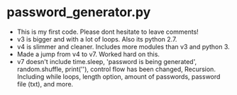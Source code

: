 # password_generator.py 

- This is my first code. Please dont hesitate to leave comments!
- v3 is bigger and with a lot of loops. Also its python 2.7.
- v4 is slimmer and cleaner. Includes more modules than v3 and python 3. 
- Made a jump from v4 to v7. Worked hard on this.
- v7 doesn't include time.sleep, 'password is being generated', random.shuffle, print(''), control flow has been changed, Recursion. Including while loops, length option, amount of passwords, password file (txt), and more.
